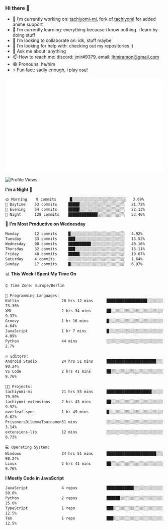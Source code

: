 ### Hi there 👋



<!--
**jmir1/jmir1** is a ✨ _special_ ✨ repository because its `README.md` (this file) appears on your GitHub profile.

Here are some ideas to get you started:
-->
- 🔭 I’m currently working on: [tachiyomi-mi](https://github.com/jmir1/tachiyomi-mi), fork of [tachiyomi](https://github.com/tachiyomiorg/tachiyomi) for added anime support
- 🌱 I’m currently learning: everything because i know nothing. i learn by doing stuff
- 👯 I’m looking to collaborate on: idk, stuff maybe
- 🤔 I’m looking for help with: checking out my repositories ;)
- 💬 Ask me about: anything
- 📫 How to reach me: discord: jmir#9379, email: jhmiramon@gmail.com
- 😄 Pronouns: he/him
- ⚡ Fun fact: sadly enough, i play [osu!](https://osu.ppy.sh/users/18018426)
<div>
	<p align="center">
		<img src="https://github.com/jmir1/github-stats/blob/master/generated/overview.svg">
	</p>
</div>

<!--START_SECTION:waka-->
![Profile Views](http://img.shields.io/badge/Profile%20Views-0-blue)

**I'm a Night 🦉** 

```text
🌞 Morning    9 commits      █░░░░░░░░░░░░░░░░░░░░░░░░   3.69% 
🌆 Daytime    53 commits     █████░░░░░░░░░░░░░░░░░░░░   21.72% 
🌃 Evening    54 commits     █████░░░░░░░░░░░░░░░░░░░░   22.13% 
🌙 Night      128 commits    █████████████░░░░░░░░░░░░   52.46%

```
📅 **I'm Most Productive on Wednesday** 

```text
Monday       12 commits     █░░░░░░░░░░░░░░░░░░░░░░░░   4.92% 
Tuesday      33 commits     ███░░░░░░░░░░░░░░░░░░░░░░   13.52% 
Wednesday    98 commits     ██████████░░░░░░░░░░░░░░░   40.16% 
Thursday     32 commits     ███░░░░░░░░░░░░░░░░░░░░░░   13.11% 
Friday       48 commits     █████░░░░░░░░░░░░░░░░░░░░   19.67% 
Saturday     4 commits      ░░░░░░░░░░░░░░░░░░░░░░░░░   1.64% 
Sunday       17 commits     █░░░░░░░░░░░░░░░░░░░░░░░░   6.97%

```


📊 **This Week I Spent My Time On** 

```text
⌚︎ Time Zone: Europe/Berlin

💬 Programming Languages: 
Kotlin                   20 hrs 12 mins      ██████████████████░░░░░░░   73.36% 
XML                      2 hrs 34 mins       ██░░░░░░░░░░░░░░░░░░░░░░░   9.37% 
Groovy                   1 hr 16 mins        █░░░░░░░░░░░░░░░░░░░░░░░░   4.64% 
JavaScript               1 hr 7 mins         █░░░░░░░░░░░░░░░░░░░░░░░░   4.09% 
Python                   44 mins             ░░░░░░░░░░░░░░░░░░░░░░░░░   2.7%

🔥 Editors: 
Android Studio           24 hrs 51 mins      ██████████████████████░░░   90.24% 
VS Code                  2 hrs 41 mins       ██░░░░░░░░░░░░░░░░░░░░░░░   9.76%

🐱‍💻 Projects: 
tachiyomi-mi             21 hrs 55 mins      ████████████████████░░░░░   79.59% 
tachiyomi-extensions     2 hrs 43 mins       ██░░░░░░░░░░░░░░░░░░░░░░░   9.92% 
overleaf-sync            1 hr 49 mins        █░░░░░░░░░░░░░░░░░░░░░░░░   6.62% 
PrisonersDilemmaTournamen51 mins             ░░░░░░░░░░░░░░░░░░░░░░░░░   3.14% 
extensions-lib           12 mins             ░░░░░░░░░░░░░░░░░░░░░░░░░   0.73%

💻 Operating System: 
Windows                  24 hrs 51 mins      ██████████████████████░░░   90.24% 
Linux                    2 hrs 41 mins       ██░░░░░░░░░░░░░░░░░░░░░░░   9.76%

```

**I Mostly Code in JavaScript** 

```text
JavaScript               4 repos             ████████████░░░░░░░░░░░░░   50.0% 
Python                   2 repos             ██████░░░░░░░░░░░░░░░░░░░   25.0% 
TypeScript               1 repo              ███░░░░░░░░░░░░░░░░░░░░░░   12.5% 
TeX                      1 repo              ███░░░░░░░░░░░░░░░░░░░░░░   12.5%

```



<!--END_SECTION:waka-->
